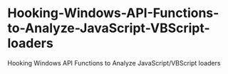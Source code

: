 # Hooking-Windows-API-Functions-to-Analyze-JavaScript-VBScript-loaders
Hooking Windows API Functions to Analyze JavaScript/VBScript loaders
